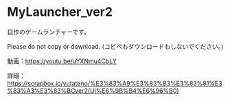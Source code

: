# MyLauncher_ver2

自作のゲームランチャーです。

Please do not copy or download.
(コピペもダウンロードもしないでください。)


動画：https://youtu.be/uYXNmu4CbLY

詳細：https://scrapbox.io/yutateno/%E3%83%A9%E3%83%B3%E3%83%81%E3%83%A3%E3%83%BCver2(UI%E6%9B%B4%E6%96%B0)
